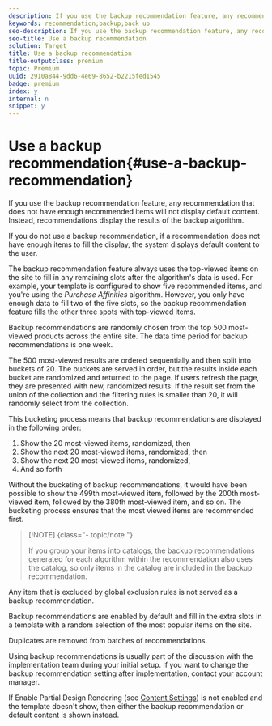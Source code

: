 ```yaml
---
description: If you use the backup recommendation feature, any recommendation that does not have enough recommended items will not display default content. Instead, recommendations display the results of the backup algorithm.
keywords: recommendation;backup;back up
seo-description: If you use the backup recommendation feature, any recommendation that does not have enough recommended items will not display default content. Instead, recommendations display the results of the backup algorithm.
seo-title: Use a backup recommendation
solution: Target
title: Use a backup recommendation
title-outputclass: premium
topic: Premium
uuid: 2910a844-9dd6-4e69-8652-b2215fed1545
badge: premium
index: y
internal: n
snippet: y
---
```


# Use a backup recommendation{#use-a-backup-recommendation}

If you use the backup recommendation feature, any recommendation that does not have enough recommended items will not display default content. Instead, recommendations display the results of the backup algorithm.

If you do not use a backup recommendation, if a recommendation does not have enough items to fill the display, the system displays default content to the user.

The backup recommendation feature always uses the top-viewed items on the site to fill in any remaining slots after the algorithm's data is used. For example, your template is configured to show five recommended items, and you're using the *Purchase Affinities* algorithm. However, you only have enough data to fill two of the five slots, so the backup recommendation feature fills the other three spots with top-viewed items.

Backup recommendations are randomly chosen from the top 500 most-viewed products across the entire site. The data time period for backup recommendations is one week.

The 500 most-viewed results are ordered sequentially and then split into buckets of 20. The buckets are served in order, but the results inside each bucket are randomized and returned to the page. If users refresh the page, they are presented with new, randomized results. If the result set from the union of the collection and the filtering rules is smaller than 20, it will randomly select from the collection.

This bucketing process means that backup recommendations are displayed in the following order:

1. Show the 20 most-viewed items, randomized, then 
1. Show the next 20 most-viewed items, randomized, then 
1. Show the next 20 most-viewed items, randomized, 
1. And so forth

Without the bucketing of backup recommendations, it would have been possible to show the 499th most-viewed item, followed by the 200th most-viewed item, followed by the 380th most-viewed item, and so on. The bucketing process ensures that the most viewed items are recommended first.

>[!NOTE] {class="- topic/note "}
>
>If you group your items into catalogs, the backup recommendations generated for each algorithm within the recommendation also uses the catalog, so only items in the catalog are included in the backup recommendation.

Any item that is excluded by global exclusion rules is not served as a backup recommendation.

Backup recommendations are enabled by default and fill in the extra slots in a template with a random selection of the most popular items on the site.

Duplicates are removed from batches of recommendations.

Using backup recommendations is usually part of the discussion with the implementation team during your initial setup. If you want to change the backup recommendation setting after implementation, contact your account manager.

If Enable Partial Design Rendering (see [Content Settings](../../c-recommendations/c-algorithms/t-create-new-algorithm.md#concept_BC16005C7A1E4F1A87E33D16221F4A96)) is not enabled and the template doesn't show, then either the backup recommendation or default content is shown instead. 
